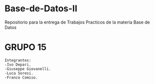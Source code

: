 # Base-de-Datos-II
Repositorio para la entrega de Trabajos Practicos de la materia Base de Datos

# GRUPO 15

```list
Integrantes:
-Ivo Depari.
-Giuseppe Giovanelli.
-Luca Soresi.
-Franco Comiso.
```
